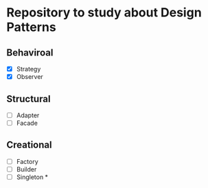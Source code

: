 # Repository to study about Design Patterns

## Behaviroal
- [x] Strategy  
- [x] Observer  
## Structural
- [ ] Adapter  
- [ ] Facade  
## Creational
- [ ] Factory  
- [ ] Builder  
- [ ] Singleton *
